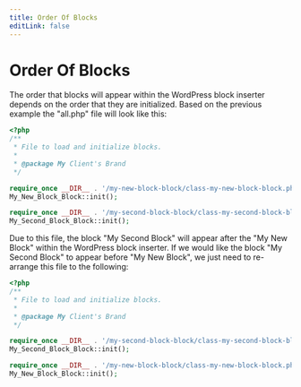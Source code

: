 ```yaml
---
title: Order Of Blocks
editLink: false
---
```


# Order Of Blocks
The order that blocks will appear within the WordPress block inserter depends on the order that they are initialized. Based on the previous example the "all.php" file will look like this:

```php
<?php
/**
 * File to load and initialize blocks.
 *
 * @package My Client's Brand
 */

require_once __DIR__ . '/my-new-block-block/class-my-new-block-block.php';
My_New_Block_Block::init();

require_once __DIR__ . '/my-second-block-block/class-my-second-block-block.php';
My_Second_Block_Block::init();

```

Due to this file, the block "My Second Block" will appear after the "My New Block" within the WordPress block inserter. If we would like the block "My Second Block" to appear before "My New Block", we just need to re-arrange this file to the following:

```php
<?php
/**
 * File to load and initialize blocks.
 *
 * @package My Client's Brand
 */

require_once __DIR__ . '/my-second-block-block/class-my-second-block-block.php';
My_Second_Block_Block::init();

require_once __DIR__ . '/my-new-block-block/class-my-new-block-block.php';
My_New_Block_Block::init();

```